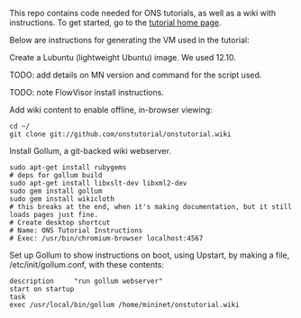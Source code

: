 This repo contains code needed for ONS tutorials, as well as a wiki with instructions.  To get started, go to the [tutorial home page](http://github.com/onstutorial/onstutorial/wiki).

Below are instructions for generating the VM used in the tutorial:

Create a Lubuntu (lightweight Ubuntu) image.  We used 12.10.

TODO: add details on MN version and command for the script used.

TODO: note FlowVisor install instructions.

Add wiki content to enable offline, in-browser viewing:
```
cd ~/
git clone git://github.com/onstutorial/onstutorial.wiki
```

Install Gollum, a git-backed wiki webserver.
```
sudo apt-get install rubygems
# deps for gollum build 
sudo apt-get install libxslt-dev libxml2-dev
sudo gem install gollum
sudo gem install wikicloth
# this breaks at the end, when it's making documentation, but it still loads pages just fine.
# Create desktop shortcut
# Name: ONS Tutorial Instructions
# Exec: /usr/bin/chromium-browser localhost:4567
```

Set up Gollum to show instructions on boot, using Upstart, by making a file, /etc/init/gollum.conf, with these contents:
```
description     "run gollum webserver"
start on startup
task
exec /usr/local/bin/gollum /home/mininet/onstutorial.wiki
```

